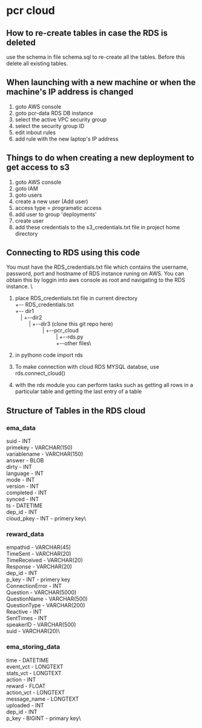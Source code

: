 # pcr cloud

## How to re-create tables in case the RDS is deleted
use the schema in file schema.sql to re-create all the tables. 
Before this delete all existing tables. 

## When launching with a new machine or when the machine's IP address is changed
1. goto AWS console
2. goto pcr-data RDS DB instance
3. select the active VPC security group
4. select the security group ID
5. edit inbout rules
6. add rule with the new laptop's IP address

## Things to do when creating a new deployment to get access to s3
1. goto AWS console
2. goto IAM
3. goto users
4. create a new user (Add user)
5. access type = programatic access
6. add user to group 'deployments'
7. create user
8. add these credentials to the s3_credentials.txt file in project home directory


## Connecting to RDS using this code
You must have the RDS_credentials.txt file which contains the username, password, port and hostname of RDS instance runing on AWS. You can obtain this 
by loggin into aws console as root and navigating to the RDS instance. \
1. place RDS_credentials.txt file in current directory\
+-- RDS_credentials.txt\
+-- dir1\
&emsp;|   +--dir2\
&emsp; &emsp; |   +--dir3 (clone this git repo here)\
&emsp; &emsp; &emsp; &emsp; |  +--pcr_cloud\
&emsp; &emsp; &emsp; &emsp; &emsp; &emsp; |  +--rds.py\
&emsp; &emsp; &emsp; &emsp; &emsp; &emsp; +--other files\
              
2. in pythonn code import rds
3. To make connection with cloud RDS MYSQL databse, use 
rds.connect_cloud()
4. with the rds module you can perform tasks such as getting all rows in a particular table and getting the last entry of a table


## Structure of Tables in the RDS cloud
### ema_data
suid - INT\
primekey - VARCHAR(150)\
variablename - VARCHAR(150)\
answer - BLOB\
dirty - INT\
language - INT\
mode - INT\
version - INT\
completed - INT\
synced - INT\
ts - DATETIME\
dep_id - INT\
cloud_pkey - INT - primery key\

### reward_data
empathid - VARCHAR(45)\
TimeSent - VARCHAR(20)\
TimeReceived - VARCHAR(20)\
Response - VARCHAR(20)\
dep_id - INT\
p_key - INT - primery key\
ConnectionError - INT\
Question - VARCHAR(5000)\
QuestionName - VARCHAR(500)\
QuestionType - VARCHAR(200)\
Reactive - INT\
SentTimes - INT\
speakerID - VARCHAR(500)\
suid - VARCHAR(20)\

### ema_storing_data
time - DATETIME\
event_vct - LONGTEXT\
stats_vct - LONGTEXT\
action - INT\
reward - FLOAT\
action_vct - LONGTEXT\
message_name - LONGTEXT\
uploaded - INT\
dep_id - INT\
p_key - BIGINT - primary key\



